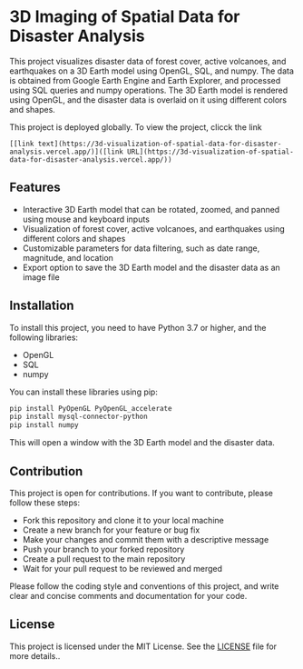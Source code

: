 # 3D Imaging of Spatial Data for Disaster Analysis

This project visualizes disaster data of forest cover, active volcanoes, and earthquakes on a 3D Earth model using OpenGL, SQL, and numpy. The data is obtained from Google Earth Engine and Earth Explorer, and processed using SQL queries and numpy operations. The 3D Earth model is rendered using OpenGL, and the disaster data is overlaid on it using different colors and shapes.

This project is deployed globally. To view the project, clicck the link

 `[[link text](https://3d-visualization-of-spatial-data-for-disaster-analysis.vercel.app/)]([link URL](https://3d-visualization-of-spatial-data-for-disaster-analysis.vercel.app/))`

## Features

- Interactive 3D Earth model that can be rotated, zoomed, and panned using mouse and keyboard inputs
- Visualization of forest cover, active volcanoes, and earthquakes using different colors and shapes
- Customizable parameters for data filtering, such as date range, magnitude, and location
- Export option to save the 3D Earth model and the disaster data as an image file

## Installation

To install this project, you need to have Python 3.7 or higher, and the following libraries:

- OpenGL
- SQL
- numpy

You can install these libraries using pip:

```bash
pip install PyOpenGL PyOpenGL_accelerate
pip install mysql-connector-python
pip install numpy
```

This will open a window with the 3D Earth model and the disaster data. 
## Contribution

This project is open for contributions. If you want to contribute, please follow these steps:

- Fork this repository and clone it to your local machine
- Create a new branch for your feature or bug fix
- Make your changes and commit them with a descriptive message
- Push your branch to your forked repository
- Create a pull request to the main repository
- Wait for your pull request to be reviewed and merged

Please follow the coding style and conventions of this project, and write clear and concise comments and documentation for your code.

## License

This project is licensed under the MIT License. See the [LICENSE](LICENSE) file for more details..




